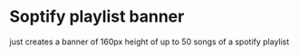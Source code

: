 # Soptify playlist banner

just creates a banner of 160px height of up to 50 songs of a spotify playlist
